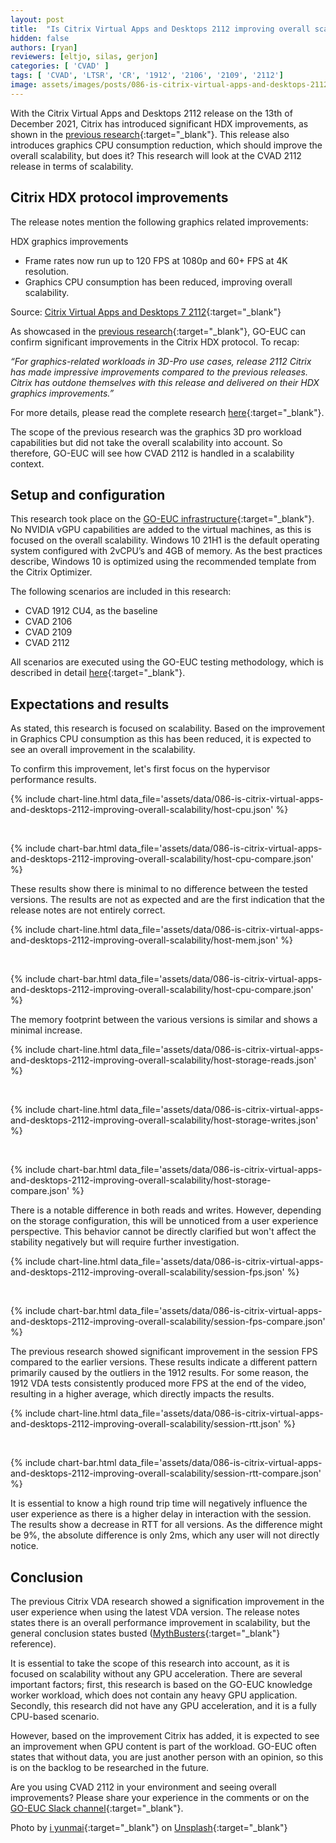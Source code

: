 ```yaml
---
layout: post
title:  "Is Citrix Virtual Apps and Desktops 2112 improving overall scalability?"
hidden: false
authors: [ryan]
reviewers: [eltjo, silas, gerjon]
categories: [ 'CVAD' ]
tags: [ 'CVAD', 'LTSR', 'CR', '1912', '2106', '2109', '2112']
image: assets/images/posts/086-is-citrix-virtual-apps-and-desktops-2112-improving-overall-scalability/is-cvad-2112-improving-overall-scalability-feature-image.png
---
```

With the Citrix Virtual Apps and Desktops 2112 release on the 13th of December 2021, Citrix has introduced significant HDX improvements, as shown in the [previous research](https://www.go-euc.com/significant-hdx-improvements-with-cvad-2112/){:target="_blank"}. This release also introduces graphics CPU consumption reduction, which should improve the overall scalability, but does it? This research will look at the CVAD 2112 release in terms of scalability.

## Citrix HDX protocol improvements
The release notes mention the following graphics related improvements:

HDX graphics improvements

  * Frame rates now run up to 120 FPS at 1080p and 60+ FPS at 4K resolution.
  * Graphics CPU consumption has been reduced, improving overall scalability.

Source: [Citrix Virtual Apps and Desktops 7 2112](https://docs.citrix.com/en-us/citrix-virtual-apps-desktops/whats-new.html){:target="_blank"}

As showcased in the [previous research](https://www.go-euc.com/significant-hdx-improvements-with-cvad-2112/){:target="_blank"}, GO-EUC can confirm significant improvements in the Citrix HDX protocol. To recap: 

<i>“For graphics-related workloads in 3D-Pro use cases, release 2112 Citrix has made impressive improvements compared to the previous releases. Citrix has outdone themselves with this release and delivered on their HDX graphics improvements.”</i>

For more details, please read the complete research [here](https://www.go-euc.com/significant-hdx-improvements-with-cvad-2112/){:target="_blank"}.

The scope of the previous research was the graphics 3D pro workload capabilities but did not take the overall scalability into account. So therefore, GO-EUC will see how CVAD 2112 is handled in a scalability context.

## Setup and configuration
This research took place on the [GO-EUC infrastructure](https://www.go-euc.com/architecture-and-hardware-setup-overview-2020/){:target="_blank"}. No NVIDIA vGPU capabilities are added to the virtual machines, as this is focused on the overall scalability. Windows 10 21H1 is the default operating system configured with 2vCPU’s and 4GB of memory. As the best practices describe, Windows 10 is optimized using the recommended template from the Citrix Optimizer.

The following scenarios are included in this research:

  * CVAD 1912 CU4, as the baseline
  * CVAD 2106
  * CVAD 2109
  * CVAD 2112

All scenarios are executed using the GO-EUC testing methodology, which is described in detail [here](https://www.go-euc.com/insight-in-the-testing-methodology-2020/){:target="_blank"}.

## Expectations and results
As stated, this research is focused on scalability. Based on the improvement in Graphics CPU consumption as this has been reduced, it is expected to see an overall improvement in the scalability.

To confirm this improvement, let's first focus on the hypervisor performance results.

{% include chart-line.html data_file='assets/data/086-is-citrix-virtual-apps-and-desktops-2112-improving-overall-scalability/host-cpu.json' %}

<br/>

{% include chart-bar.html data_file='assets/data/086-is-citrix-virtual-apps-and-desktops-2112-improving-overall-scalability/host-cpu-compare.json' %}

These results show there is minimal to no difference between the tested versions. The results are not as expected and are the first indication that the release notes are not entirely correct.

{% include chart-line.html data_file='assets/data/086-is-citrix-virtual-apps-and-desktops-2112-improving-overall-scalability/host-mem.json' %}

<br/>

{% include chart-bar.html data_file='assets/data/086-is-citrix-virtual-apps-and-desktops-2112-improving-overall-scalability/host-cpu-compare.json' %}

The memory footprint between the various versions is similar and shows a minimal increase.

{% include chart-line.html data_file='assets/data/086-is-citrix-virtual-apps-and-desktops-2112-improving-overall-scalability/host-storage-reads.json' %}

<br/>

{% include chart-line.html data_file='assets/data/086-is-citrix-virtual-apps-and-desktops-2112-improving-overall-scalability/host-storage-writes.json' %}

<br/>

{% include chart-bar.html data_file='assets/data/086-is-citrix-virtual-apps-and-desktops-2112-improving-overall-scalability/host-storage-compare.json' %}

There is a notable difference in both reads and writes. However, depending on the storage configuration, this will be unnoticed from a user experience perspective. This behavior cannot be directly clarified but won't affect the stability negatively but will require further investigation.

{% include chart-line.html data_file='assets/data/086-is-citrix-virtual-apps-and-desktops-2112-improving-overall-scalability/session-fps.json' %}

<br/>

{% include chart-bar.html data_file='assets/data/086-is-citrix-virtual-apps-and-desktops-2112-improving-overall-scalability/session-fps-compare.json' %}

The previous research showed significant improvement in the session FPS compared to the earlier versions. These results indicate a different pattern primarily caused by the outliers in the 1912 results. For some reason, the 1912 VDA tests consistently produced more FPS at the end of the video, resulting in a higher average, which directly impacts the results.

{% include chart-line.html data_file='assets/data/086-is-citrix-virtual-apps-and-desktops-2112-improving-overall-scalability/session-rtt.json' %}

<br/>

{% include chart-bar.html data_file='assets/data/086-is-citrix-virtual-apps-and-desktops-2112-improving-overall-scalability/session-rtt-compare.json' %}

It is essential to know a high round trip time will negatively influence the user experience as there is a higher delay in interaction with the session. The results show a decrease in RTT for all versions. As the difference might be 9%, the absolute difference is only 2ms, which any user will not directly notice. 

## Conclusion
The previous Citrix VDA research showed a signification improvement in the user experience when using the latest VDA version. The release notes states there is an overall performance improvement in scalability, but the general conclusion states busted ([MythBusters](https://en.wikipedia.org/wiki/MythBusters){:target="_blank"} reference).

It is essential to take the scope of this research into account, as it is focused on scalability without any GPU acceleration. There are several important factors; first, this research is based on the GO-EUC knowledge worker workload, which does not contain any heavy GPU application. Secondly, this research did not have any GPU acceleration, and it is a fully CPU-based scenario.

However, based on the improvement Citrix has added, it is expected to see an improvement when GPU content is part of the workload. GO-EUC often states that without data, you are just another person with an opinion, so this is on the backlog to be researched in the future.

Are you using CVAD 2112 in your environment and seeing overall improvements? Please share your experience in the comments or on the [GO-EUC Slack channel](https://goeuc.slack.com){:target="_blank"}.

Photo by [i yunmai](https://unsplash.com/@yunmai?utm_source=unsplash&utm_medium=referral&utm_content=creditCopyText){:target="_blank"} on [Unsplash](https://unsplash.com/s/photos/scale?utm_source=unsplash&utm_medium=referral&utm_content=creditCopyText){:target="_blank"}

